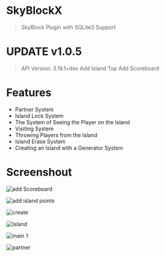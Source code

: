 # SkyBlockX

> SkyBlock Plugin with SQLite3 Support

# UPDATE v1.0.5

> API Version: 3.19.1+dev
> Add Island Top
> Add Scoreboard

# Features
- Partner System
- Island Lock System
- The System of Seeing the Player on the Island
- Visiting System
- Throwing Players from the Island
- Island Erase System
- Creating an Island with a Generator System

# Screenshout

![add Scoreboard](https://user-images.githubusercontent.com/81678629/121772168-6a9d2980-cb7c-11eb-8c25-6444285666ef.png)

![add island points](https://user-images.githubusercontent.com/81678629/121772169-6bce5680-cb7c-11eb-9001-1845c84249ca.png)

![create](https://user-images.githubusercontent.com/81678629/121076458-20fcb980-c7df-11eb-9858-052d4137d7dd.png)

![Island](https://user-images.githubusercontent.com/81678629/121077071-d465ae00-c7df-11eb-8447-215a5ca78c9d.png)

![main 1](https://user-images.githubusercontent.com/81678629/121077044-cc0d7300-c7df-11eb-8748-beeafc024eb0.png)

![partner](https://user-images.githubusercontent.com/81678629/121077058-d0d22700-c7df-11eb-9c62-88344c276623.png)

